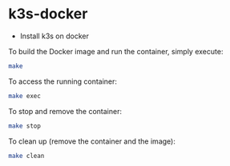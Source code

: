 # k3s-docker

- Install k3s on docker

To build the Docker image and run the container, simply execute:
```sh
make
```
To access the running container:
```sh
make exec
```
To stop and remove the container:
```sh
make stop
```
To clean up (remove the container and the image):
```sh
make clean
```